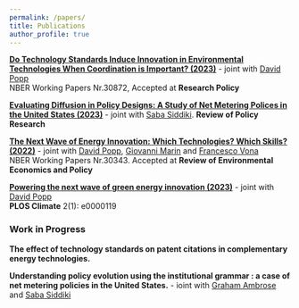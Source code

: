 ```yaml
---
permalink: /papers/
title: Publications
author_profile: true
---
```


**[Do Technology Standards Induce Innovation in Environmental Technologies When Coordination is Important? (2023)](https://myriamgz.github.io\files\w30872.pdf)** - joint with [David Popp](https://www.maxwell.syr.edu/directory/david-popp)  
NBER Working Papers Nr.30872, Accepted at **Research Policy**

**[Evaluating Diffusion in Policy Designs: A Study of Net Metering Polices in the United States (2023)](https://doi.org/10.1111/ropr.12572
)** - joint with [Saba Siddiki](https://www.maxwell.syr.edu/directory/saba-siddiki). **Review of Policy Research**

**[The Next Wave of Energy Innovation: Which Technologies? Which Skills? (2022)](https://myriamgz.github.io\files\w30343.pdf)** - joint with [David Popp](https://www.maxwell.syr.edu/directory/david-popp), [Giovanni Marin](https://www.uniurb.it/persone/giovanni-marin) and [Francesco Vona](https://sites.google.com/view/francescovona/home)  
NBER Working Papers Nr.30343. Accepted at **Review of Environmental Economics and Policy**

**[Powering the next wave of green energy innovation (2023)](https://journals.plos.org/climate/article?id=10.1371/journal.pclm.0000119)** - joint with [David Popp](https://www.maxwell.syr.edu/directory/david-popp)    
**PLOS Climate** 2(1): e0000119

### Work in Progress

**The effect of technology standards on patent citations in complementary energy technologies.**

**Understanding policy evolution using the institutional grammar : a case of net metering policies in the United States.** -  ioint with [Graham Ambrose](https://www.gambrose.com/ambrose-home) and [Saba Siddiki](https://www.maxwell.syr.edu/directory/saba-siddiki)
